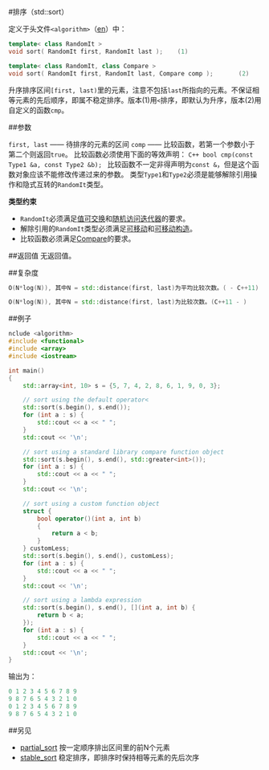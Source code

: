 #排序（std::sort）

定义于头文件`<algorithm>`（[en](http://en.cppreference.com/w/cpp/header/algorithm)）中：

```C++
template< class RandomIt >
void sort( RandomIt first, RandomIt last );    (1)
```
```C++
template< class RandomIt, class Compare >
void sort( RandomIt first, RandomIt last, Compare comp );       (2)
```

升序排序区间`[first, last)`里的元素，注意不包括`last`所指向的元素。不保证相等元素的先后顺序，即属不稳定排序。版本(1)用`<`排序，即默认为升序，版本(2)用自定义的函数`cmp`。

##参数

`first, last` —— 待排序的元素的区间
       `comp` —— 比较函数，若第一个参数小于第二个则返回`true`。
       比较函数必须使用下面的等效声明：
       ```C++
       bool cmp(const Type1 &a, const Type2 &b);
       ```
       比较函数不一定非得声明为`const &`，但是这个函数对象应该不能修改传递过来的参数。
       类型`Type1`和`Type2`必须是能够解除引用操作和隐式互转的`RandomIt`类型。

**类型约束**
- `RandomIt`必须满足[值可交换](../concept/ValueSwappable.md)和[随机访问迭代器](http://en.cppreference.com/w/cpp/concept/RandomAccessIterator)的要求。
- 解除引用的`RandomIt`类型必须满足[可移动](../concept/MoveAssignable.md)和[可移动构造](../concept/MoveConstructible.md)。
- 比较函数必须满足[Compare](http://en.cppreference.com/w/cpp/concept/Compare)的要求。

##返回值
无返回值。

##复杂度

```C++
O(N*log(N)), 其中N = std::distance(first, last)为平均比较次数。( - C++11)
```
```C++
O(N*log(N)), 其中N = std::distance(first, last)为比较次数。(C++11 - )
```

##例子

```C++
nclude <algorithm>
#include <functional>
#include <array>
#include <iostream>

int main()
{
    std::array<int, 10> s = {5, 7, 4, 2, 8, 6, 1, 9, 0, 3};

    // sort using the default operator<
    std::sort(s.begin(), s.end());
    for (int a : s) {
        std::cout << a << " ";
    }
    std::cout << '\n';

    // sort using a standard library compare function object
    std::sort(s.begin(), s.end(), std::greater<int>());
    for (int a : s) {
        std::cout << a << " ";
    }
    std::cout << '\n';

    // sort using a custom function object
    struct {
        bool operator()(int a, int b)
        {
            return a < b;
        }
    } customLess;
    std::sort(s.begin(), s.end(), customLess);
    for (int a : s) {
        std::cout << a << " ";
    }
    std::cout << '\n';

    // sort using a lambda expression
    std::sort(s.begin(), s.end(), [](int a, int b) {
        return b < a;
    });
    for (int a : s) {
        std::cout << a << " ";
    }
    std::cout << '\n';
}
```

输出为：

```C++
0 1 2 3 4 5 6 7 8 9
9 8 7 6 5 4 3 2 1 0
0 1 2 3 4 5 6 7 8 9
9 8 7 6 5 4 3 2 1 0
```

##另见

- [partial_sort](partial_sort.md)   按一定顺序排出区间里的前N个元素
- [stable_sort](stable_sort.md)     稳定排序，即排序时保持相等元素的先后次序
